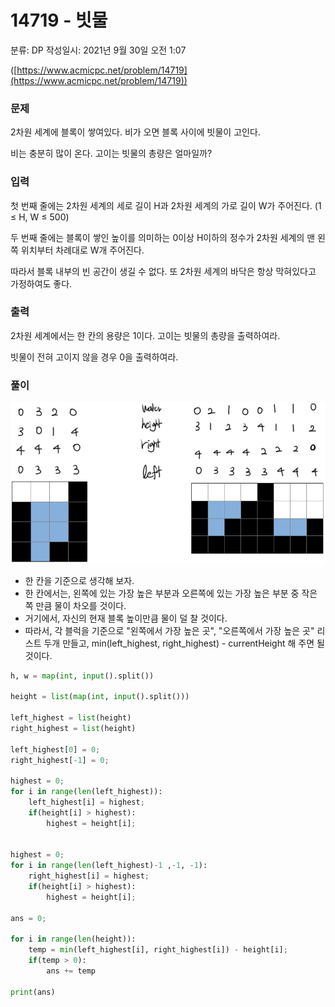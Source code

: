 # 14719 - 빗물

분류: DP
작성일시: 2021년 9월 30일 오전 1:07

([https://www.acmicpc.net/problem/14719](https://www.acmicpc.net/problem/14719))

### 문제

2차원 세계에 블록이 쌓여있다. 비가 오면 블록 사이에 빗물이 고인다.

비는 충분히 많이 온다. 고이는 빗물의 총량은 얼마일까?

### 입력

첫 번째 줄에는 2차원 세계의 세로 길이 H과 2차원 세계의 가로 길이 W가 주어진다. (1 ≤ H, W ≤ 500)

두 번째 줄에는 블록이 쌓인 높이를 의미하는 0이상 H이하의 정수가 2차원 세계의 맨 왼쪽 위치부터 차례대로 W개 주어진다.

따라서 블록 내부의 빈 공간이 생길 수 없다. 또 2차원 세계의 바닥은 항상 막혀있다고 가정하여도 좋다.

### 출력

2차원 세계에서는 한 칸의 용량은 1이다. 고이는 빗물의 총량을 출력하여라.

빗물이 전혀 고이지 않을 경우 0을 출력하여라.

### 풀이

![Untitled](https://github.com/LemonDouble/BOJ/blob/main/Problems/img/Untitled%202.png)

- 한 칸을 기준으로 생각해 보자.
- 한 칸에서는, 왼쪽에 있는 가장 높은 부분과 오른쪽에 있는 가장 높은 부분 중 작은 쪽 만큼 물이 차오를 것이다.
- 거기에서, 자신의 현재 블록 높이만큼 물이 덜 찰 것이다.
- 따라서, 각 블럭을 기준으로 "왼쪽에서 가장 높은 곳", "오른쪽에서 가장 높은 곳" 리스트 두개 만들고, min(left_highest, right_highest) - currentHeight 해 주면 될 것이다.

```python
h, w = map(int, input().split())

height = list(map(int, input().split()))

left_highest = list(height)
right_highest = list(height)

left_highest[0] = 0;
right_highest[-1] = 0;

highest = 0;
for i in range(len(left_highest)):
    left_highest[i] = highest;
    if(height[i] > highest):
        highest = height[i];


highest = 0;
for i in range(len(left_highest)-1 ,-1, -1):
    right_highest[i] = highest;
    if(height[i] > highest):
        highest = height[i];

ans = 0;

for i in range(len(height)):
    temp = min(left_highest[i], right_highest[i]) - height[i];
    if(temp > 0):
        ans += temp

print(ans)
```
